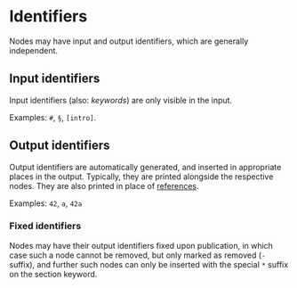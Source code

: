 # Identifiers

Nodes may have input and output identifiers, which are generally independent.


## Input identifiers

Input identifiers (also: *keywords*) are only visible in the input.

Examples: `#`, `§`, `[intro]`.


## Output identifiers

Output identifiers are automatically generated, and inserted in appropriate
places in the output.
Typically, they are printed alongside the respective nodes.
They are also printed in place of [references](../text.md#references).

Examples: `42`, `a`, `42a`


### Fixed identifiers

Nodes may have their output identifiers fixed upon publication, in which case
such a node cannot be removed, but only marked as removed (`-` suffix), and
further such nodes can only be inserted with the special `*` suffix on the
section keyword.
